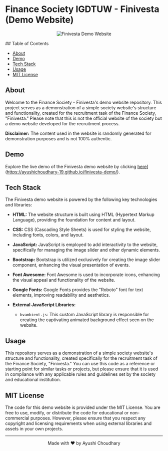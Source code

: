  # Finance Society IGDTUW - Finivesta (Demo Website)
<p align="center">
    <img alt="Finivesta Demo Website" src="![image](https://github.com/ayushichoudhary-19/finivesta-demo/assets/73214455/77dbdd5d-d8b6-47ee-93b7-68914cba6ef5)
" />
</p> 
## Table of Contents

- [About](#about)
- [Demo](#demo)
- [Tech Stack](#tech-stack)
- [Usage](#usage)
- [MIT License](#mit-license)

## About

Welcome to the Finance Society - Finivesta's demo website repository. This project serves as a demonstration of a simple society website's structure and functionality, created for the recruitment task of the Finance Society, "Finivesta." Please note that this is not the official website of the society but a demo website developed for the recruitment process.

**Disclaimer:** The content used in the website is randomly generated for demonstration purposes and is not 100% authentic.

## Demo

Explore the live demo of the Finivesta demo website by clicking [here]([https://your-github-username.github.io/your-repository-name/)](https://ayushichoudhary-19.github.io/finivesta-demo/).

## Tech Stack

The Finivesta demo website is powered by the following key technologies and libraries:

- **HTML:** The website structure is built using HTML (Hypertext Markup Language), providing the foundation for content and layout.

- **CSS:** CSS (Cascading Style Sheets) is used for styling the website, including fonts, colors, and layout.

- **JavaScript:** JavaScript is employed to add interactivity to the website, specifically for managing the image slider and other dynamic elements.

- **Bootstrap:** Bootstrap is utilized exclusively for creating the image slider component, enhancing the visual presentation of events.

- **Font Awesome:** Font Awesome is used to incorporate icons, enhancing the visual appeal and functionality of the website.

- **Google Fonts:** Google Fonts provides the "Roboto" font for text elements, improving readability and aesthetics.

- **External JavaScript Libraries:**
  - `bvambient.js`: This custom JavaScript library is responsible for creating the captivating animated background effect seen on the website.


## Usage

This repository serves as a demonstration of a simple society website's structure and functionality, created specifically for the recruitment task of the Finance Society, "Finivesta." You can use this code as a reference or starting point for similar tasks or projects, but please ensure that it is used in compliance with any applicable rules and guidelines set by the society and educational institution.

## MIT License

The code for this demo website is provided under the MIT License. You are free to use, modify, or distribute the code for educational or non-commercial purposes. However, please ensure that you respect any copyright and licensing requirements when using external libraries and assets in your own projects.

---

<p align="center">
    Made with ❤️ by Ayushi Choudhary
</p>
